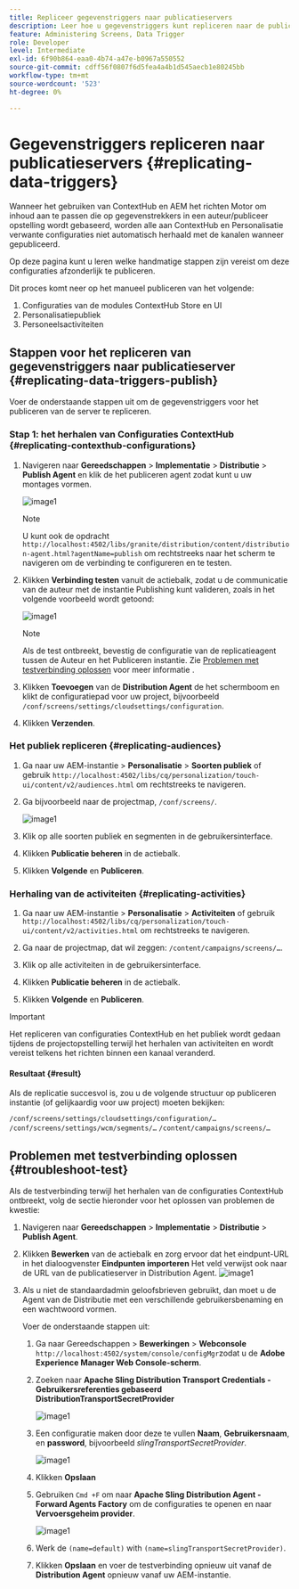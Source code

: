 ```yaml
---
title: Repliceer gegevenstriggers naar publicatieservers
description: Leer hoe u gegevenstriggers kunt repliceren naar de publicatieserver voor AEM Screens.
feature: Administering Screens, Data Trigger
role: Developer
level: Intermediate
exl-id: 6f90b864-eaa0-4b74-a47e-b0967a550552
source-git-commit: cdff56f0807f6d5fea4a4b1d545aecb1e80245bb
workflow-type: tm+mt
source-wordcount: '523'
ht-degree: 0%

---
```


# Gegevenstriggers repliceren naar publicatieservers {#replicating-data-triggers}

Wanneer het gebruiken van ContextHub en AEM het richten Motor om inhoud aan te passen die op gegevenstrekkers in een auteur/publiceer opstelling wordt gebaseerd, worden alle aan ContextHub en Personalisatie verwante configuraties niet automatisch herhaald met de kanalen wanneer gepubliceerd.

Op deze pagina kunt u leren welke handmatige stappen zijn vereist om deze configuraties afzonderlijk te publiceren.

Dit proces komt neer op het manueel publiceren van het volgende:

1. Configuraties van de modules ContextHub Store en UI
1. Personalisatiepubliek
1. Personeelsactiviteiten

## Stappen voor het repliceren van gegevenstriggers naar publicatieserver {#replicating-data-triggers-publish}

Voer de onderstaande stappen uit om de gegevenstriggers voor het publiceren van de server te repliceren.

### Stap 1: het herhalen van Configuraties ContextHub {#replicating-contexthub-configurations}

1. Navigeren naar **Gereedschappen** > **Implementatie** > **Distributie** > **Publish Agent** en klik de het publiceren agent zodat kunt u uw montages vormen.

   ![image1](/help/user-guide/assets/replicating-triggers/replicating-triggers1.png)

   >[!NOTE]
   >
   >U kunt ook de opdracht `http://localhost:4502/libs/granite/distribution/content/distribution-agent.html?agentName=publish` om rechtstreeks naar het scherm te navigeren om de verbinding te configureren en te testen.

1. Klikken **Verbinding testen** vanuit de actiebalk, zodat u de communicatie van de auteur met de instantie Publishing kunt valideren, zoals in het volgende voorbeeld wordt getoond:

   ![image1](/help/user-guide/assets/replicating-triggers/replicating-triggers2.png)

   >[!NOTE]
   >
   >Als de test ontbreekt, bevestig de configuratie van de replicatieagent tussen de Auteur en het Publiceren instantie. Zie [Problemen met testverbinding oplossen](/help/user-guide/replicating-data-triggers.md#troubleshoot-test) voor meer informatie .

1. Klikken **Toevoegen** van de **Distribution Agent** de het schermboom en klikt de configuratiepad voor uw project, bijvoorbeeld `/conf/screens/settings/cloudsettings/configuration`.

1. Klikken **Verzenden**.

### Het publiek repliceren {#replicating-audiences}

1. Ga naar uw AEM-instantie > **Personalisatie** > **Soorten publiek** of gebruik `http://localhost:4502/libs/cq/personalization/touch-ui/content/v2/audiences.html` om rechtstreeks te navigeren.

1. Ga bijvoorbeeld naar de projectmap, `/conf/screens/`.

   ![image1](/help/user-guide/assets/replicating-triggers/replicating-triggers10.png)

1. Klik op alle soorten publiek en segmenten in de gebruikersinterface.

1. Klikken **Publicatie beheren** in de actiebalk.

1. Klikken **Volgende** en **Publiceren**.

### Herhaling van de activiteiten {#replicating-activities}

1. Ga naar uw AEM-instantie > **Personalisatie** > **Activiteiten** of gebruik `http://localhost:4502/libs/cq/personalization/touch-ui/content/v2/activities.html` om rechtstreeks te navigeren.

1. Ga naar de projectmap, dat wil zeggen: `/content/campaigns/screens/…`.

1. Klik op alle activiteiten in de gebruikersinterface.

1. Klikken **Publicatie beheren** in de actiebalk.

1. Klikken **Volgende** en **Publiceren**.

>[!IMPORTANT]
>
>Het repliceren van configuraties ContextHub en het publiek wordt gedaan tijdens de projectopstelling terwijl het herhalen van activiteiten en wordt vereist telkens het richten binnen een kanaal veranderd.

#### Resultaat {#result}

Als de replicatie succesvol is, zou u de volgende structuur op publiceren instantie (of gelijkaardig voor uw project) moeten bekijken:

`/conf/screens/settings/cloudsettings/configuration/…`
`/conf/screens/settings/wcm/segments/…`
`/content/campaigns/screens/…`

## Problemen met testverbinding oplossen {#troubleshoot-test}

Als de testverbinding terwijl het herhalen van de configuraties ContextHub ontbreekt, volg de sectie hieronder voor het oplossen van problemen de kwestie:

1. Navigeren naar **Gereedschappen** > **Implementatie** > **Distributie** > **Publish Agent**.

1. Klikken **Bewerken** van de actiebalk en zorg ervoor dat het eindpunt-URL in het dialoogvenster **Eindpunten importeren** Het veld verwijst ook naar de URL van de publicatieserver in Distribution Agent.
   ![image1](/help/user-guide/assets/replicating-triggers/replicating-triggers9.png)

1. Als u niet de standaardadmin geloofsbrieven gebruikt, dan moet u de Agent van de Distributie met een verschillende gebruikersbenaming en een wachtwoord vormen.

   Voer de onderstaande stappen uit:

   1. Ga naar Gereedschappen > **Bewerkingen** > **Webconsole** `http://localhost:4502/system/console/configMgr`zodat u de **Adobe Experience Manager Web Console-scherm**.
   1. Zoeken naar **Apache Sling Distribution Transport Credentials - Gebruikersreferenties gebaseerd DistributionTransportSecretProvider**

      ![image1](/help/user-guide/assets/replicating-triggers/replicating-triggers6.png)

   1. Een configuratie maken door deze te vullen **Naam**, **Gebruikersnaam**, en **password**, bijvoorbeeld *slingTransportSecretProvider*.

      ![image1](/help/user-guide/assets/replicating-triggers/replicating-triggers7.png)

   1. Klikken **Opslaan**
   1. Gebruiken `Cmd +F` om naar **Apache Sling Distribution Agent - Forward Agents Factory** om de configuraties te openen en naar **Vervoersgeheim provider**.

      ![image1](/help/user-guide/assets/replicating-triggers/replicating-triggers8.png)

   1. Werk de `(name=default)` with `(name=slingTransportSecretProvider)`.
   1. Klikken **Opslaan** en voer de testverbinding opnieuw uit vanaf de **Distribution Agent** opnieuw vanaf uw AEM-instantie.
